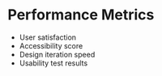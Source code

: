 # Performance Metrics

- User satisfaction
- Accessibility score
- Design iteration speed
- Usability test results
